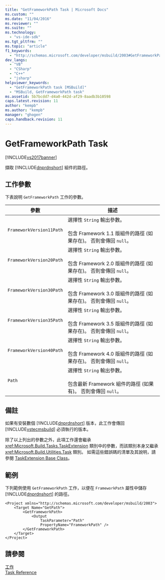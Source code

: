 ```yaml
---
title: "GetFrameworkPath Task | Microsoft Docs"
ms.custom: ""
ms.date: "11/04/2016"
ms.reviewer: ""
ms.suite: ""
ms.technology: 
  - "vs-ide-sdk"
ms.tgt_pltfrm: ""
ms.topic: "article"
f1_keywords: 
  - "http://schemas.microsoft.com/developer/msbuild/2003#GetFrameworkPath"
dev_langs: 
  - "VB"
  - "CSharp"
  - "C++"
  - "jsharp"
helpviewer_keywords: 
  - "GetFrameworkPath task [MSBuild]"
  - "MSBuild, GetFrameworkPath task"
ms.assetid: 5b7bcdd7-d4a0-442d-af29-8aadb3b10598
caps.latest.revision: 11
author: "kempb"
ms.author: "kempb"
manager: "ghogen"
caps.handback.revision: 11
---
```

# GetFrameworkPath Task
[!INCLUDE[vs2017banner](../code-quality/includes/vs2017banner.md)]

擷取 [!INCLUDE[dnprdnshort](../code-quality/includes/dnprdnshort_md.md)] 組件的路徑。  
  
## 工作參數  
 下表說明 `GetFrameworkPath` 工作的參數。  
  
|參數|描述|  
|--------|--------|  
|`FrameworkVersion11Path`|選擇性 `String` 輸出參數。<br /><br /> 包含 Framework 1.1 版組件的路徑 \(如果存在\)。  否則會傳回 `null`。|  
|`FrameworkVersion20Path`|選擇性 `String` 輸出參數。<br /><br /> 包含 Framework 2.0 版組件的路徑 \(如果存在\)。  否則會傳回 `null`。|  
|`FrameworkVersion30Path`|選擇性 `String` 輸出參數。<br /><br /> 包含 Framework 3.0 版組件的路徑 \(如果存在\)。  否則會傳回 `null`。|  
|`FrameworkVersion35Path`|選擇性 `String` 輸出參數。<br /><br /> 包含 Framework 3.5 版組件的路徑 \(如果存在\)。  否則會傳回 `null`。|  
|`FrameworkVersion40Path`|選擇性 `String` 輸出參數。<br /><br /> 包含 Framework 4.0 版組件的路徑 \(如果存在\)。  否則會傳回 `null`。|  
|`Path`|選擇性 `String` 輸出參數。<br /><br /> 包含最新 Framework 組件的路徑 \(如果有\)。  否則會傳回 `null`。|  
  
## 備註  
 如果有安裝數個 [!INCLUDE[dnprdnshort](../code-quality/includes/dnprdnshort_md.md)] 版本，此工作會傳回 [!INCLUDE[vstecmsbuild](../extensibility/internals/includes/vstecmsbuild_md.md)] 必須執行的版本。  
  
 除了以上列出的參數之外，此項工作還會繼承 <xref:Microsoft.Build.Tasks.TaskExtension> 類別中的參數，而該類別本身又繼承 <xref:Microsoft.Build.Utilities.Task> 類別。  如需這些錯誤碼的清單及其說明，請參閱 [TaskExtension Base Class](../msbuild/taskextension-base-class.md)。  
  
## 範例  
 下列範例使用 `GetFrameworkPath` 工作，以便在 `FrameworkPath` 屬性中儲存 [!INCLUDE[dnprdnshort](../code-quality/includes/dnprdnshort_md.md)] 的路徑。  
  
```  
<Project xmlns="http://schemas.microsoft.com/developer/msbuild/2003">  
    <Target Name="GetPath">  
        <GetFrameworkPath>  
            <Output  
                TaskParameter="Path"  
                PropertyName="FrameworkPath" />  
        </GetFrameworkPath>  
    </Target>  
</Project>  
```  
  
## 請參閱  
 [工作](../msbuild/msbuild-tasks.md)   
 [Task Reference](../msbuild/msbuild-task-reference.md)